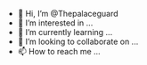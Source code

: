 - 👋 Hi, I’m @Thepalaceguard
- 👀 I’m interested in ...
- 🌱 I’m currently learning ...
- 💞️ I’m looking to collaborate on ...
- 📫 How to reach me ...

<!---
Thepalaceguard/Thepalaceguard is a ✨ special ✨ repository because its `README.md` (this file) appears on your GitHub profile.
You can click the Preview link to take a look at your changes.
--->

